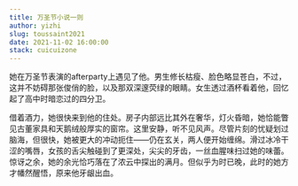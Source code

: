 ```yaml
---
title: 万圣节小说一则
author: yizhi
slug: toussaint2021
date: 2021-11-02 16:00:00
stack: cuicuizone
---
```


她在万圣节表演的afterparty上遇见了他。男生修长枯瘦、脸色略显苍白，不过，这并不妨碍那张俊俏的脸，以及那双深邃荧绿的眼睛。女生透过酒杯看着他，回忆起了高中时暗恋过的四分卫。

借着酒力，她很快来到他的住处。房子内部远比其外在奢华，灯火昏暗，她恰能瞥见古董家具和天鹅绒般厚实的窗帘。这里安静，听不见风声。尽管片刻的忧疑划过脑海，但很快，她被更大的冲动扼住——仍在玄关，两人便开始缠绵。滑过冰冷干涩的嘴唇，女孩的舌尖触碰到了更深处，尖尖的牙齿，一丝血腥味扫过她的味蕾。惊讶之余，她的余光恰巧落在了浓云中探出的满月。但似乎为时已晚，此时的她方才幡然醒悟，原来他牙龈出血。